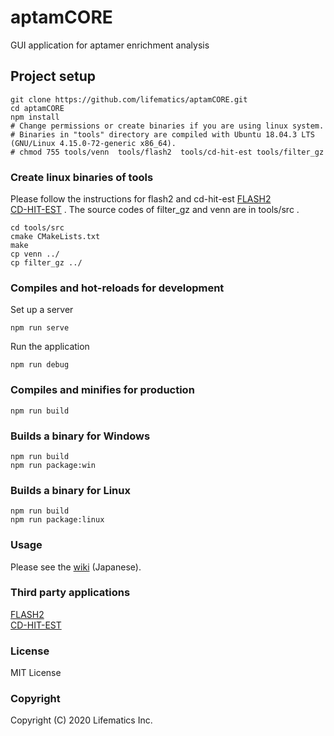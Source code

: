 # aptamCORE
GUI application for aptamer enrichment analysis  

## Project setup
```
git clone https://github.com/lifematics/aptamCORE.git
cd aptamCORE
npm install
# Change permissions or create binaries if you are using linux system.
# Binaries in "tools" directory are compiled with Ubuntu 18.04.3 LTS (GNU/Linux 4.15.0-72-generic x86_64).
# chmod 755 tools/venn  tools/flash2  tools/cd-hit-est tools/filter_gz
```


### Create linux binaries of tools
Please follow the instructions for flash2 and cd-hit-est
[FLASH2](https://github.com/dstreett/FLASH2)  
[CD-HIT-EST](https://github.com/weizhongli/cdhit)  .
The source codes of filter_gz and venn are in tools/src .
```
cd tools/src
cmake CMakeLists.txt
make
cp venn ../
cp filter_gz ../
```


### Compiles and hot-reloads for development
Set up a server
```
npm run serve
```
Run the application
```
npm run debug
```

### Compiles and minifies for production
```
npm run build
```

### Builds a binary for Windows
```
npm run build
npm run package:win
```

### Builds a binary for Linux
```
npm run build
npm run package:linux
```

### Usage
Please see the [wiki](https://github.com/lifematics/aptamCORE/wiki) (Japanese).

### Third party applications
[FLASH2](https://github.com/dstreett/FLASH2)  
[CD-HIT-EST](https://github.com/weizhongli/cdhit)  

### License
MIT License  

### Copyright
Copyright (C) 2020 Lifematics Inc.  
